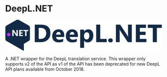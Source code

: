 # DeepL.NET

![DeepL.NET Logo](https://github.com/lecode-official/deepl-dotnet/blob/master/documentation/images/banner.png "DeepL.NET Logo")

A .NET wrapper for the DeepL translation service. This wrapper only supports v2 of the API as v1 of the API has been deprecated for new DeepL API plans available from October 2018.

